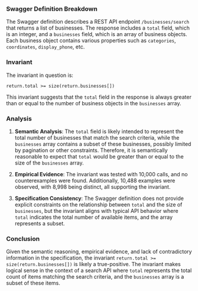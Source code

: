 ### Swagger Definition Breakdown

The Swagger definition describes a REST API endpoint `/businesses/search` that returns a list of businesses. The response includes a `total` field, which is an integer, and a `businesses` field, which is an array of business objects. Each business object contains various properties such as `categories`, `coordinates`, `display_phone`, etc.

### Invariant

The invariant in question is:

`return.total >= size(return.businesses[])`

This invariant suggests that the `total` field in the response is always greater than or equal to the number of business objects in the `businesses` array.

### Analysis

1. **Semantic Analysis**: The `total` field is likely intended to represent the total number of businesses that match the search criteria, while the `businesses` array contains a subset of these businesses, possibly limited by pagination or other constraints. Therefore, it is semantically reasonable to expect that `total` would be greater than or equal to the size of the `businesses` array.

2. **Empirical Evidence**: The invariant was tested with 10,000 calls, and no counterexamples were found. Additionally, 10,488 examples were observed, with 8,998 being distinct, all supporting the invariant.

3. **Specification Consistency**: The Swagger definition does not provide explicit constraints on the relationship between `total` and the size of `businesses`, but the invariant aligns with typical API behavior where `total` indicates the total number of available items, and the array represents a subset.

### Conclusion

Given the semantic reasoning, empirical evidence, and lack of contradictory information in the specification, the invariant `return.total >= size(return.businesses[])` is likely a true-positive. The invariant makes logical sense in the context of a search API where `total` represents the total count of items matching the search criteria, and the `businesses` array is a subset of these items.

